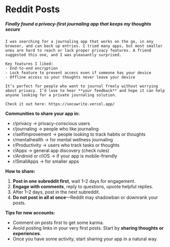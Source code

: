 
# Reddit Posts

##### Finally found a privacy-first journaling app that keeps my thoughts secure
```
I was searching for a journaling app that works on the go, in any browser, and can back up entries. I tried many apps, but most smaller ones are hard to reach or lack proper privacy features. A friend suggested this one, and I was pleasantly surprised.

Key features I liked:
- End-to-end encryption
- Lock feature to prevent access even if someone has your device
- Offline access so your thoughts never leave your device

It’s perfect for people who want to journal freely without worrying about privacy. I’d love to hear **your feedback** and hope it can help anyone looking for a private journaling solution.

Check it out here: https://secuwrite.vercel.app/
```


**Communities to share your app in:**
- r/privacy → privacy-conscious users
- r/journaling → people who like journaling
- r/selfimprovement → people looking to track habits or thoughts
- r/mentalhealth → for mental wellness journaling
- r/Productivity → users who track tasks or thoughts
- r/Apps → general app discovery (check rules)
- r/Android or r/iOS → if your app is mobile-friendly
- r/SmallApps → for smaller apps
    
**How to share:**
1. **Post in one subreddit first**, wait 1–2 days for engagement.
2. **Engage with comments**, reply to questions, upvote helpful replies.
3. After 1–2 days, post in the next subreddit.
4. **Do not post in all at once**—Reddit may shadowban or downrank your posts.
    

**Tips for new accounts:**

- Comment on posts first to get some karma.
- Avoid posting links in your very first posts. Start by **sharing thoughts or experiences**.
- Once you have some activity, start sharing your app in a natural way.

